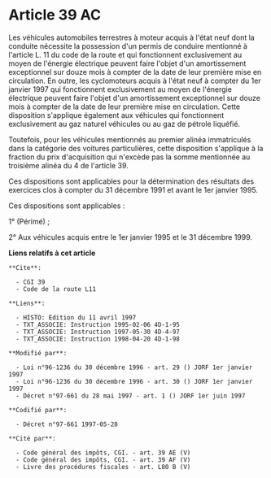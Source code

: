 # Article 39 AC

Les véhicules automobiles terrestres à moteur acquis à l'état neuf dont la conduite nécessite la possession d'un permis de
conduire mentionné à l'article L. 11 du code de la route et qui fonctionnent exclusivement au moyen de l'énergie électrique
peuvent faire l'objet d'un amortissement exceptionnel sur douze mois à compter de la date de leur première mise en
circulation. En outre, les cyclomoteurs acquis à l'état neuf à compter du 1er janvier 1997 qui fonctionnent exclusivement au
moyen de l'énergie électrique peuvent faire l'objet d'un amortissement exceptionnel sur douze mois à compter de la date de
leur première mise en circulation. Cette disposition s'applique également aux véhicules qui fonctionnent exclusivement au gaz
naturel véhicules ou au gaz de pétrole liquéfié.

Toutefois, pour les véhicules mentionnés au premier alinéa immatriculés dans la catégorie des voitures particulières, cette
disposition s'applique à la fraction du prix d'acquisition qui n'excède pas la somme mentionnée au troisième alinéa du 4 de
l'article 39.

Ces dispositions sont applicables pour la détermination des résultats des exercices clos à compter du 31 décembre 1991 et
avant le 1er janvier 1995.

Ces dispositions sont applicables :

1° (Périmé) ;

2° Aux véhicules acquis entre le 1er janvier 1995 et le 31 décembre 1999.

**Liens relatifs à cet article**

	**Cite**:

	  - CGI 39
	  - Code de la route L11

	**Liens**:

	  - HISTO: Edition du 11 avril 1997
	  - TXT_ASSOCIE: Instruction 1995-02-06 4D-1-95
	  - TXT_ASSOCIE: Instruction 1997-05-30 4D-4-97
	  - TXT_ASSOCIE: Instruction 1998-04-20 4D-1-98

	**Modifié par**:

	  - Loi n°96-1236 du 30 décembre 1996 - art. 29 () JORF 1er janvier 1997
	  - Loi n°96-1236 du 30 décembre 1996 - art. 30 () JORF 1er janvier 1997
	  - Décret n°97-661 du 28 mai 1997 - art. 1 () JORF 1er juin 1997

	**Codifié par**:

	  - Décret n°97-661 1997-05-28

	**Cité par**:

	  - Code général des impôts, CGI. - art. 39 AE (V)
	  - Code général des impôts, CGI. - art. 39 AF (V)
	  - Livre des procédures fiscales - art. L80 B (V)
